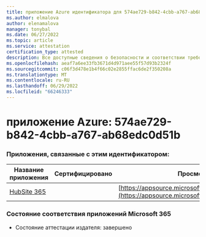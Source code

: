 ```yaml
---
title: приложение Azure идентификатора для 574ae729-b842-4cbb-a767-ab68edc0d51b
ms.author: elmalova
author: elenamalova
manager: tonybal
ms.date: 06/27/2022
ms.topic: article
ms.service: attestation
certification_type: attested
description: Все доступные сведения о безопасности и соответствии требованиям для 574ae729-b842-4cbb-a767-ab68edc0d51b.
ms.openlocfilehash: aeaf7a6ee33fb3671d4d971aee55f57d93b2324f
ms.sourcegitcommit: c06f3d478e1b4f66c02e2855ffac6de2f350208a
ms.translationtype: MT
ms.contentlocale: ru-RU
ms.lasthandoff: 06/29/2022
ms.locfileid: "66246333"
---
```

# <a name="azure-app-id-574ae729-b842-4cbb-a767-ab68edc0d51b"></a>приложение Azure: 574ae729-b842-4cbb-a767-ab68edc0d51b


### <a name="apps-associated-with-this-id"></a>Приложения, связанные с этим идентификатором:
| **Название приложения** | **Сертифицировано** | **Просмотр в AppSource** |
|--------------|---------------|-----------------------|
| [HubSite 365](../forward/WA200003704.md) |  | [https://appsource.microsoft.com/product/office/WA200003704](https://appsource.microsoft.com/product/office/WA200003704) |

### <a name="microsoft-365-app-compliance-status"></a>Состояние соответствия приложений Microsoft 365
- Состояние аттестации издателя: завершено
